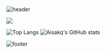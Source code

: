 ![header](https://capsule-render.vercel.app/api?type=Slice&color=auto&height=300&section=header&text=Welcome%20!&fontSize=100&color=auto)

<a href="https://discord.gg/x9hwwmGQze" target="_blank"><img src="https://img.shields.io/badge/Discord Server-5865F2?style=flat&logo=Discord&logoColor=white"/></a>

![Top Langs](https://github-readme-stats.vercel.app/api/top-langs/?username=Aisakq&layout=compact)
![Aisakq's GitHub stats](https://github-readme-stats.vercel.app/api?username=Aisakq&theme=default&show_icons=true)

![footer](https://capsule-render.vercel.app/api?type=Slice&color=auto&height=300&section=footer&color=auto)
